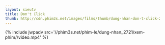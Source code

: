 ```yaml
---
layout: sieutv
title: Don't Click
thumb: http://cdn.phim3s.net/images/films/thumb/dung-nhan-don-t-click-2012.jpg
---
```

{% include jwpadv src='//phim3s.net/phim-le/dung-nhan_2721/xem-phim//video.mp4' %}